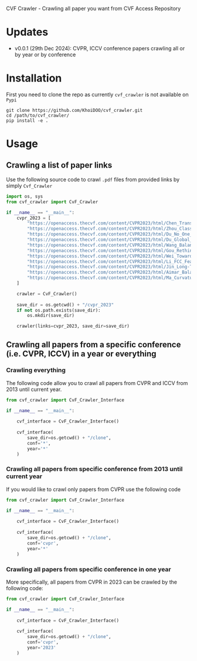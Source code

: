 CVF Crawler - Crawling all paper you want from CVF Access Repository

# Updates
- v0.0.1 (29th Dec 2024): CVPR, ICCV conference papers crawling all or by year or by conference

# Installation
First you need to clone the repo as currently ```cvf_crawler``` is not available on ```Pypi```
```
git clone https://github.com/KhoiDOO/cvf_crawler.git
cd /path/to/cvf_crawler/
pip install -e .
```

# Usage
## Crawling a list of paper links
Use the following source code to crawl ```.pdf``` files from provided links by simply ```Cvf_Crawler```
```Python
import os, sys
from cvf_crawler import CvF_Crawler

if __name__ == "__main__":
    cvpr_2023 = [
        "https://openaccess.thecvf.com/content/CVPR2023/html/Chen_Transfer_Knowledge_From_Head_to_Tail_Uncertainty_Calibration_Under_Long-Tailed_CVPR_2023_paper.html",
        "https://openaccess.thecvf.com/content/CVPR2023/html/Zhou_Class-Conditional_Sharpness-Aware_Minimization_for_Deep_Long-Tailed_Recognition_CVPR_2023_paper.html",
        "https://openaccess.thecvf.com/content/CVPR2023/html/Du_No_One_Left_Behind_Improving_the_Worst_Categories_in_Long-Tailed_CVPR_2023_paper.html",
        "https://openaccess.thecvf.com/content/CVPR2023/html/Du_Global_and_Local_Mixture_Consistency_Cumulative_Learning_for_Long-Tailed_Visual_CVPR_2023_paper.html",
        "https://openaccess.thecvf.com/content/CVPR2023/html/Wang_Balancing_Logit_Variation_for_Long-Tailed_Semantic_Segmentation_CVPR_2023_paper.html",
        "https://openaccess.thecvf.com/content/CVPR2023/html/Gou_Rethinking_Image_Super_Resolution_From_Long-Tailed_Distribution_Learning_Perspective_CVPR_2023_paper.html",
        "https://openaccess.thecvf.com/content/CVPR2023/html/Wei_Towards_Realistic_Long-Tailed_Semi-Supervised_Learning_Consistency_Is_All_You_Need_CVPR_2023_paper.html",
        "https://openaccess.thecvf.com/content/CVPR2023/html/Li_FCC_Feature_Clusters_Compression_for_Long-Tailed_Visual_Recognition_CVPR_2023_paper.html",
        "https://openaccess.thecvf.com/content/CVPR2023/html/Jin_Long-Tailed_Visual_Recognition_via_Self-Heterogeneous_Integration_With_Knowledge_Excavation_CVPR_2023_paper.html",
        "https://openaccess.thecvf.com/content/CVPR2023/html/Aimar_Balanced_Product_of_Calibrated_Experts_for_Long-Tailed_Recognition_CVPR_2023_paper.html",
        "https://openaccess.thecvf.com/content/CVPR2023/html/Ma_Curvature-Balanced_Feature_Manifold_Learning_for_Long-Tailed_Classification_CVPR_2023_paper.html",
    ]

    crawler = CvF_Crawler()
    
    save_dir = os.getcwd() + "/cvpr_2023"
    if not os.path.exists(save_dir):
        os.mkdir(save_dir)

    crawler(links=cvpr_2023, save_dir=save_dir)
```

## Crawling all papers from a specific conference (i.e. CVPR, ICCV) in a year or everything
### Crawling everything
The following code allow you to crawl all papers from CVPR and ICCV from 2013 until current year.
```Python
from cvf_crawler import CvF_Crawler_Interface

if __name__ == "__main__":
    
    cvf_interface = CvF_Crawler_Interface()
    
    cvf_interface(
        save_dir=os.getcwd() + "/clone",
        conf='*',
        year='*'
    )
```
### Crawling all papers from specific conference from 2013 until current year
If you would like to crawl only papers from CVPR use the following code
```Python
from cvf_crawler import CvF_Crawler_Interface

if __name__ == "__main__":
    
    cvf_interface = CvF_Crawler_Interface()
    
    cvf_interface(
        save_dir=os.getcwd() + "/clone",
        conf='cvpr',
        year='*'
    )
```

### Crawling all papers from specific conference in one year
More specifically, all papers from CVPR in 2023 can be crawled by the following code:
```Python
from cvf_crawler import CvF_Crawler_Interface

if __name__ == "__main__":
    
    cvf_interface = CvF_Crawler_Interface()
    
    cvf_interface(
        save_dir=os.getcwd() + "/clone",
        conf='cvpr',
        year='2023'
    )
```
